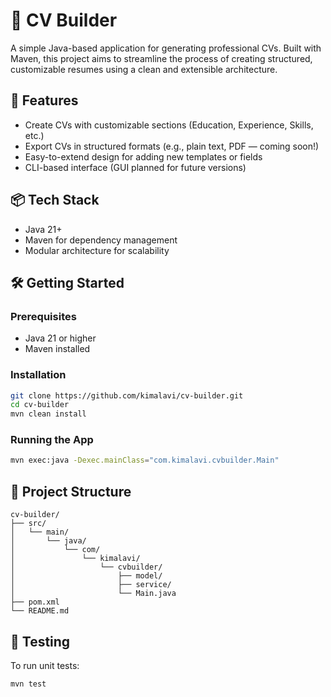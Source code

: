 
# 🧰 CV Builder

A simple Java-based application for generating professional CVs. Built with Maven, this project aims to streamline the process of creating structured, customizable resumes using a clean and extensible architecture.

## 🚀 Features

- Create CVs with customizable sections (Education, Experience, Skills, etc.)
- Export CVs in structured formats (e.g., plain text, PDF — coming soon!)
- Easy-to-extend design for adding new templates or fields
- CLI-based interface (GUI planned for future versions)

## 📦 Tech Stack

- Java 21+
- Maven for dependency management
- Modular architecture for scalability

## 🛠️ Getting Started

### Prerequisites

- Java 21 or higher
- Maven installed

### Installation

```bash
git clone https://github.com/kimalavi/cv-builder.git
cd cv-builder
mvn clean install
```

### Running the App

```bash
mvn exec:java -Dexec.mainClass="com.kimalavi.cvbuilder.Main"
```

## 📁 Project Structure

```
cv-builder/
├── src/
│   └── main/
│       └── java/
│           └── com/
│               └── kimalavi/
│                   └── cvbuilder/
│                       ├── model/
│                       ├── service/
│                       └── Main.java
├── pom.xml
└── README.md
```

## 🧪 Testing

To run unit tests:

```bash
mvn test
```
